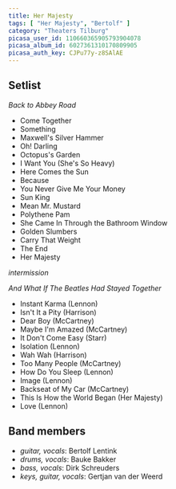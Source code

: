 ```yaml
---
title: Her Majesty
tags: [ "Her Majesty", "Bertolf" ]
category: "Theaters Tilburg"
picasa_user_id: 110660365905793904078
picasa_album_id: 6027361310170809905
picasa_auth_key: CJPu77y-z8SAlAE
---
```

Setlist
-------
_Back to Abbey Road_

* Come Together
* Something
* Maxwell's Silver Hammer
* Oh! Darling
* Octopus's Garden
* I Want You (She's So Heavy)
* Here Comes the Sun
* Because
* You Never Give Me Your Money
* Sun King
* Mean Mr. Mustard
* Polythene Pam
* She Came In Through the Bathroom Window
* Golden Slumbers
* Carry That Weight
* The End
* Her Majesty

_intermission_

_And What If The Beatles Had Stayed Together_

* Instant Karma (Lennon)
* Isn't It a Pity (Harrison)
* Dear Boy (McCartney)
* Maybe I'm Amazed (McCartney)
* It Don't Come Easy (Starr)
* Isolation (Lennon)
* Wah Wah (Harrison)
* Too Many People (McCartney)
* How Do You Sleep (Lennon)
* Image (Lennon)
* Backseat of My Car (McCartney)
* This Is How the World Began (Her Majesty)
* Love (Lennon)

Band members
------------

* _guitar, vocals_: Bertolf Lentink
* _drums, vocals_: Bauke Bakker
* _bass, vocals_: Dirk Schreuders
* _keys, guitar, vocals_: Gertjan van der Weerd
